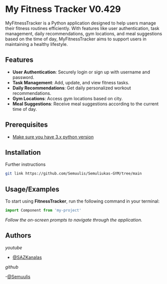 
# My Fitness Tracker V0.429

MyFitnessTracker is a Python application designed to help users manage their fitness routines efficiently. With features like user authentication, task management, daily recommendations, gym locations, and meal suggestions based on the time of day, MyFitnessTracker aims to support users in maintaining a healthy lifestyle.




## Features

- **User Authentication**: Securely login or sign up with username and password.
- **Task Management**: Add, update, and view fitness tasks.
- **Daily Recommendations**: Get daily personalized workout recommendations.
- **Gym Locations**: Access gym locations based on city.
- **Meal Suggestions**: Receive meal suggestions according to the current time of day.


## Prerequisites

 - [Make sure you have 3.x python version](https://www.python.org/downloads/)



## Installation

Further instructions

```bash
git link https://github.com/Semuulis/Semuliukas-GYM/tree/main
```
    
## Usage/Examples
To start using **FitnessTracker**, run the following command in your terminal:
```python
import Component from 'my-project'
```

*Follow the on-screen prompts to navigate through the application.*
## Authors
*youtube*
- [@SAZKanalas](https://www.youtube.com/watch?v=2zElhV9uOeo&ab_channel=SAZKanalas)

*github*

-[@Semuulis](https://github.com/Semuulis)

